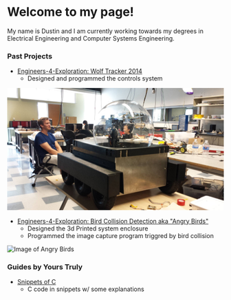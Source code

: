 Welcome to my page!
==================
My name is Dustin and I am currently working towards my degrees in Electrical Engineering and Computer Systems Engineering. 


### Past Projects

- [Engineers-4-Exploration: Wolf Tracker 2014](https://github.com/UCSD-E4E/Wolf-Tracker-2014/wiki)
    * Designed and programmed the controls system

![Image of Wolf Tracker](./images/wolfTrackerRobot.jpg)

- [Engineers-4-Exploration: Bird Collision Detection aka "Angry Birds"](https://github.com/UCSD-E4E/AngryBirds)
    * Designed the 3d Printed system enclosure
    * Programmed the image capture program triggred by bird collision

![Image of Angry Birds](http://e4e.ucsd.edu/wp-content/uploads/IMG_0232.jpg)

### Guides by Yours Truly

- [Snippets of C](./LearnC.html)
	* C code in snippets w/ some explanations
 
<!-- ### Media 
- [Mr. UAA](http://greenandgold.uaa.alaska.edu/blog/19872/student-spotlight-dustin-mendoza/)
- [Anchorage Press "Welcome Evil Geniuses"](http://www.anchoragepress.com/news/welcome-evil-geniuses)
- [2014 Summer REU](http://e4e.ucsd.edu/news-and-updates/2014-summer-reu) -->